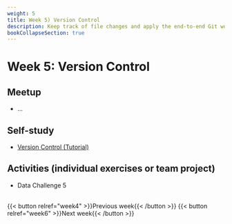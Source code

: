 ```yaml
---
weight: 5
title: Week 5) Version Control
description: Keep track of file changes and apply the end-to-end Git workflow!
bookCollapseSection: true
---
```


# Week 5: Version Control <!--+ feedback-->

## Meetup
- ...
<!--*live; same "smaller" groups like before*-->

## Self-study
- [Version Control (Tutorial)](docs/tutorials/version-control)


## Activities (individual exercises or team project)
  - Data Challenge 5

<br>
{{< button relref="week4" >}}Previous week{{< /button >}}
{{< button relref="week6" >}}Next week{{< /button >}}
